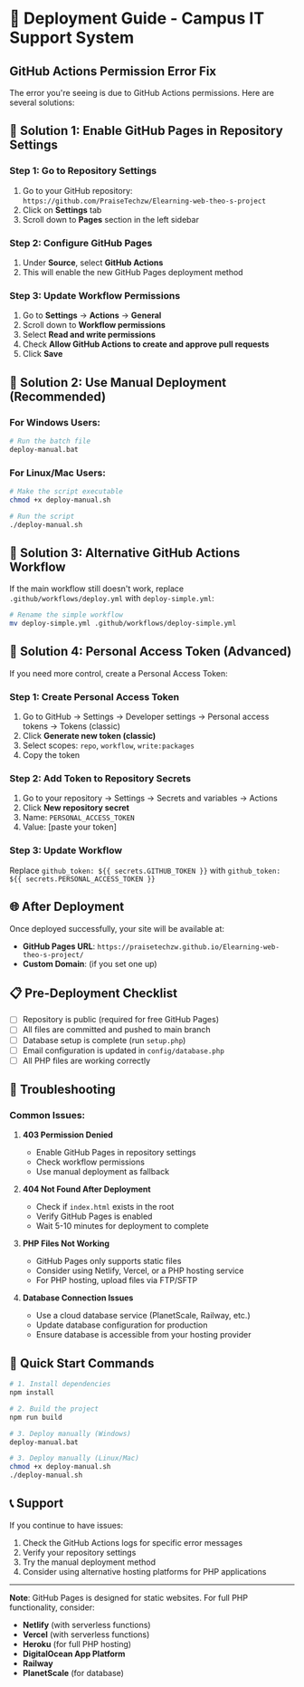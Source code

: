 # 🚀 Deployment Guide - Campus IT Support System

## GitHub Actions Permission Error Fix

The error you're seeing is due to GitHub Actions permissions. Here are several solutions:

## 🔧 Solution 1: Enable GitHub Pages in Repository Settings

### Step 1: Go to Repository Settings
1. Go to your GitHub repository: `https://github.com/PraiseTechzw/Elearning-web-theo-s-project`
2. Click on **Settings** tab
3. Scroll down to **Pages** section in the left sidebar

### Step 2: Configure GitHub Pages
1. Under **Source**, select **GitHub Actions**
2. This will enable the new GitHub Pages deployment method

### Step 3: Update Workflow Permissions
1. Go to **Settings** → **Actions** → **General**
2. Scroll down to **Workflow permissions**
3. Select **Read and write permissions**
4. Check **Allow GitHub Actions to create and approve pull requests**
5. Click **Save**

## 🔧 Solution 2: Use Manual Deployment (Recommended)

### For Windows Users:
```bash
# Run the batch file
deploy-manual.bat
```

### For Linux/Mac Users:
```bash
# Make the script executable
chmod +x deploy-manual.sh

# Run the script
./deploy-manual.sh
```

## 🔧 Solution 3: Alternative GitHub Actions Workflow

If the main workflow still doesn't work, replace `.github/workflows/deploy.yml` with `deploy-simple.yml`:

```bash
# Rename the simple workflow
mv deploy-simple.yml .github/workflows/deploy-simple.yml
```

## 🔧 Solution 4: Personal Access Token (Advanced)

If you need more control, create a Personal Access Token:

### Step 1: Create Personal Access Token
1. Go to GitHub → Settings → Developer settings → Personal access tokens → Tokens (classic)
2. Click **Generate new token (classic)**
3. Select scopes: `repo`, `workflow`, `write:packages`
4. Copy the token

### Step 2: Add Token to Repository Secrets
1. Go to your repository → Settings → Secrets and variables → Actions
2. Click **New repository secret**
3. Name: `PERSONAL_ACCESS_TOKEN`
4. Value: [paste your token]

### Step 3: Update Workflow
Replace `github_token: ${{ secrets.GITHUB_TOKEN }}` with `github_token: ${{ secrets.PERSONAL_ACCESS_TOKEN }}`

## 🌐 After Deployment

Once deployed successfully, your site will be available at:
- **GitHub Pages URL**: `https://praisetechzw.github.io/Elearning-web-theo-s-project/`
- **Custom Domain**: (if you set one up)

## 📋 Pre-Deployment Checklist

- [ ] Repository is public (required for free GitHub Pages)
- [ ] All files are committed and pushed to main branch
- [ ] Database setup is complete (run `setup.php`)
- [ ] Email configuration is updated in `config/database.php`
- [ ] All PHP files are working correctly

## 🐛 Troubleshooting

### Common Issues:

1. **403 Permission Denied**
   - Enable GitHub Pages in repository settings
   - Check workflow permissions
   - Use manual deployment as fallback

2. **404 Not Found After Deployment**
   - Check if `index.html` exists in the root
   - Verify GitHub Pages is enabled
   - Wait 5-10 minutes for deployment to complete

3. **PHP Files Not Working**
   - GitHub Pages only supports static files
   - Consider using Netlify, Vercel, or a PHP hosting service
   - For PHP hosting, upload files via FTP/SFTP

4. **Database Connection Issues**
   - Use a cloud database service (PlanetScale, Railway, etc.)
   - Update database configuration for production
   - Ensure database is accessible from your hosting provider

## 🚀 Quick Start Commands

```bash
# 1. Install dependencies
npm install

# 2. Build the project
npm run build

# 3. Deploy manually (Windows)
deploy-manual.bat

# 3. Deploy manually (Linux/Mac)
chmod +x deploy-manual.sh
./deploy-manual.sh
```

## 📞 Support

If you continue to have issues:
1. Check the GitHub Actions logs for specific error messages
2. Verify your repository settings
3. Try the manual deployment method
4. Consider using alternative hosting platforms for PHP applications

---

**Note**: GitHub Pages is designed for static websites. For full PHP functionality, consider:
- **Netlify** (with serverless functions)
- **Vercel** (with serverless functions)
- **Heroku** (for full PHP hosting)
- **DigitalOcean App Platform**
- **Railway**
- **PlanetScale** (for database)
